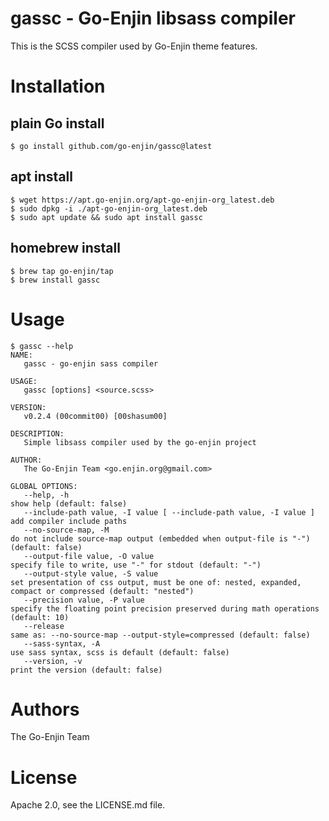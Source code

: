 # gassc - Go-Enjin libsass compiler

This is the SCSS compiler used by Go-Enjin theme features.

# Installation

## plain Go install

``` shell
$ go install github.com/go-enjin/gassc@latest
```

## apt install

``` shell
$ wget https://apt.go-enjin.org/apt-go-enjin-org_latest.deb
$ sudo dpkg -i ./apt-go-enjin-org_latest.deb
$ sudo apt update && sudo apt install gassc
```

## homebrew install

``` shell
$ brew tap go-enjin/tap
$ brew install gassc
```

# Usage

``` shell
$ gassc --help
NAME:
   gassc - go-enjin sass compiler

USAGE:
   gassc [options] <source.scss>

VERSION:
   v0.2.4 (00commit00) [00shasum00]

DESCRIPTION:
   Simple libsass compiler used by the go-enjin project

AUTHOR:
   The Go-Enjin Team <go.enjin.org@gmail.com>

GLOBAL OPTIONS:
   --help, -h                                                         show help (default: false)
   --include-path value, -I value [ --include-path value, -I value ]  add compiler include paths
   --no-source-map, -M                                                do not include source-map output (embedded when output-file is "-") (default: false)
   --output-file value, -O value                                      specify file to write, use "-" for stdout (default: "-")
   --output-style value, -S value                                     set presentation of css output, must be one of: nested, expanded, compact or compressed (default: "nested")
   --precision value, -P value                                        specify the floating point precision preserved during math operations (default: 10)
   --release                                                          same as: --no-source-map --output-style=compressed (default: false)
   --sass-syntax, -A                                                  use sass syntax, scss is default (default: false)
   --version, -v                                                      print the version (default: false)
```

# Authors

The Go-Enjin Team

# License

Apache 2.0, see the LICENSE.md file.
